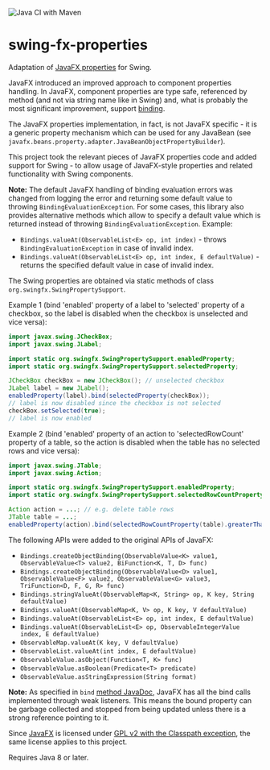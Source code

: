 ![Java CI with Maven](https://github.com/parubok/swing-fx-properties/workflows/Java%20CI%20with%20Maven/badge.svg)

# swing-fx-properties
Adaptation of [JavaFX properties](https://docs.oracle.com/javafx/2/binding/jfxpub-binding.htm) for Swing.

JavaFX introduced an improved approach to component properties handling.
In JavaFX, component properties are type safe, referenced by method (and not via string name like in Swing) and, what is probably the most significant improvement, support [binding](https://docs.oracle.com/javase/8/javafx/properties-binding-tutorial/binding.htm).

The JavaFX properties implementation, in fact, is not JavaFX specific - it is a generic property mechanism which can be used for any JavaBean (see `javafx.beans.property.adapter.JavaBeanObjectPropertyBuilder`).

This project took the relevant pieces of JavaFX properties code and added support for Swing - to allow usage of JavaFX-style properties and related functionality with Swing components.

**Note:** The default JavaFX handling of binding evaluation errors was changed from logging the error and returning some default value to throwing `BindingEvaluationException`. For some cases, this library also provides alternative methods which allow to specify a default value which is returned instead of throwing `BindingEvaluationException`.
Example:
- `Bindings.valueAt(ObservableList<E> op, int index)` - throws `BindingEvaluationException` in case of invalid index.
- `Bindings.valueAt(ObservableList<E> op, int index, E defaultValue)` - returns the specified default value in case of invalid index.

The Swing properties are obtained via static methods of class `org.swingfx.SwingPropertySupport`.

Example 1 (bind 'enabled' property of a label to 'selected' property of a checkbox, so the label is disabled when the checkbox is unselected and vice versa):
```java
import javax.swing.JCheckBox;
import javax.swing.JLabel;

import static org.swingfx.SwingPropertySupport.enabledProperty;
import static org.swingfx.SwingPropertySupport.selectedProperty;

JCheckBox checkBox = new JCheckBox(); // unselected checkbox
JLabel label = new JLabel();
enabledProperty(label).bind(selectedProperty(checkBox));
// label is now disabled since the checkbox is not selected
checkBox.setSelected(true);
// label is now enabled
```

Example 2 (bind 'enabled' property of an action to 'selectedRowCount' property of a table, so the action is disabled when the table has no selected rows and vice versa):
```java
import javax.swing.JTable;
import javax.swing.Action;

import static org.swingfx.SwingPropertySupport.enabledProperty;
import static org.swingfx.SwingPropertySupport.selectedRowCountProperty;

Action action = ...; // e.g. delete table rows
JTable table = ...;
enabledProperty(action).bind(selectedRowCountProperty(table).greaterThanOrEqualTo(1));
```

The following APIs were added to the original APIs of JavaFX:
- `Bindings.createObjectBinding(ObservableValue<K> value1, ObservableValue<T> value2, BiFunction<K, T, D> func)`
- `Bindings.createObjectBinding(ObservableValue<D> value1, ObservableValue<F> value2, ObservableValue<G> value3, TriFunction<D, F, G, R> func)`
- `Bindings.stringValueAt(ObservableMap<K, String> op, K key, String defaultValue)`
- `Bindings.valueAt(ObservableMap<K, V> op, K key, V defaultValue)`
- `Bindings.valueAt(ObservableList<E> op, int index, E defaultValue)`
- `Bindings.valueAt(ObservableList<E> op, ObservableIntegerValue index, E defaultValue)`
- `ObservableMap.valueAt(K key, V defaultValue)`
- `ObservableList.valueAt(int index, E defaultValue)`
- `ObservableValue.asObject(Function<T, K> func)`
- `ObservableValue.asBoolean(Predicate<T> predicate)`
- `ObservableValue.asStringExpression(String format)`

**Note:** As specified in `bind` [method JavaDoc](https://docs.oracle.com/javase/8/javafx/api/javafx/beans/property/Property.html#bind-javafx.beans.value.ObservableValue-), JavaFX has all the bind calls implemented through weak listeners. This means the bound property can be garbage collected and stopped from being updated unless there is a strong reference pointing to it.

Since [JavaFX](https://github.com/openjdk/jfx) is licensed under [GPL v2 with the Classpath exception](http://openjdk.java.net/legal/gplv2+ce.html), the same license applies to this project.

Requires Java 8 or later.
